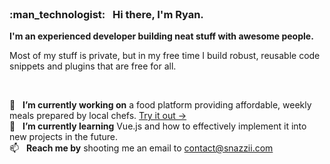<br>
<h3>:man_technologist: &nbsp; Hi there, I'm Ryan.</h3>
<p><strong>I'm an experienced developer building neat stuff with awesome people.</strong></p>
<p>Most of my stuff is private, but in my free time I build robust, reusable code snippets and plugins that are free for all.</p>
<br>

🔭 &nbsp; **I’m currently working on** a food platform providing affordable, weekly meals prepared by local chefs.  [Try it out &rarr;](https://www.mealbrowse.com)<br>
🌱 &nbsp; **I’m currently learning** Vue.js and how to effectively implement it into new projects in the future.<br>
📫 &nbsp; **Reach me by** shooting me an email to <contact@snazzii.com>
